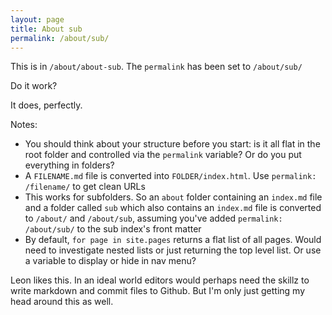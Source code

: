 ```yaml
---
layout: page
title: About sub
permalink: /about/sub/
---
```


This is in `/about/about-sub`. The `permalink` has been set to `/about/sub/`

Do it work?

It does, perfectly.

Notes:

- You should think about your structure before you start: is it all flat in the root folder and controlled via the `permalink` variable? Or do you put everything in folders?
- A `FILENAME.md` file is converted into `FOLDER/index.html`. Use `permalink: /filename/` to get clean URLs
- This works for subfolders. So an `about` folder containing an `index.md` file and a folder called `sub` which also contains an `index.md` file is converted to `/about/` and `/about/sub`, assuming you've added `permalink: /about/sub/` to the sub index's front matter
- By default, `for page in site.pages` returns a flat list of all pages. Would need to investigate nested lists or just returning the top level list. Or use a variable to display or hide in nav menu?

Leon likes this. In an ideal world editors would perhaps need the skillz to write markdown and commit files to Github. But I'm only just getting my head around this as well.
